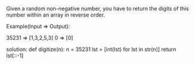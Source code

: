 Given a random non-negative number, you have to return the digits of this number within an array in reverse order.

Example(Input => Output):

35231 => [1,3,2,5,3]
0 => [0]


solution:
def digitize(n):
    n = 35231
    lst = [int(lst) for lst in str(n)]
    return lst[::-1] 
